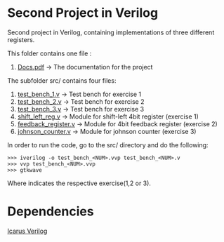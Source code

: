 # Second Project in Verilog
Second project in Verilog, containing implementations of three different registers.

This folder contains one file :
1. [Docs.pdf](Docs.pdf) -> The documentation for the project

The subfolder src/ contains four files:
1. [test_bench_1.v](src/test_bench_1.v) -> Test bench for exercise 1
2. [test_bench_2.v](src/test_bench_2.v) -> Test bench for exercise 2
3. [test_bench_3.v](src/test_bench_3.v) -> Test bench for exercise 3
4. [shift_left_reg.v](src/shift_left_reg.v) -> Module for shift-left 4bit register (exercise 1)
5. [feedback_register.v](src/feedback_register.v) -> Module for 4bit feedback register (exercise 2)
6. [johnson_counter.v](src/johnson_counter.v) -> Module for johnson counter (exercise 3)

In order to run the code, go to the src/ directory and do the following:
```
>>> iverilog -o test_bench_<NUM>.vvp test_bench_<NUM>.v
>>> vvp test_bench_<NUM>.vvp
>>> gtkwave
```
Where <NUM> indicates the respective exercise(1,2 or 3).
# Dependencies
[Icarus Verilog](http://iverilog.icarus.com/)
